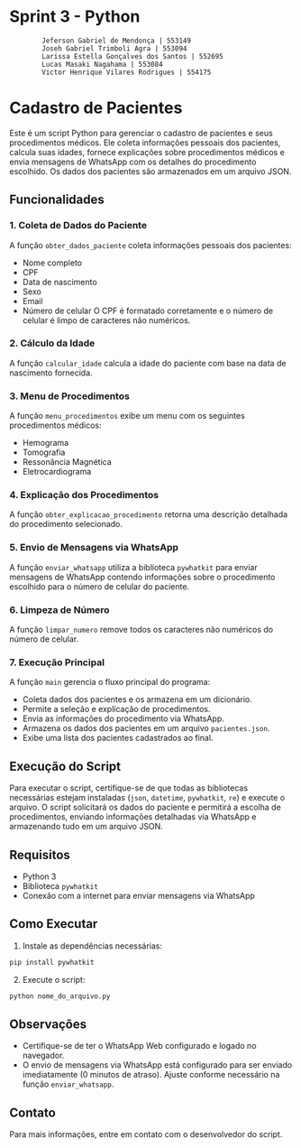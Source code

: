# Sprint 3 - Python
            Jeferson Gabriel de Mendonça | 553149 
            Joseh Gabriel Trimboli Agra | 553094
            Larissa Estella Gonçalves dos Santos | 552695
            Lucas Masaki Nagahama | 553084 
            Victor Henrique Vilares Rodrigues | 554175
    
# Cadastro de Pacientes
Este é um script Python para gerenciar o cadastro de pacientes e seus procedimentos médicos. Ele coleta informações pessoais dos pacientes, calcula suas idades, fornece explicações sobre procedimentos médicos e envia mensagens de WhatsApp com os detalhes do procedimento escolhido. Os dados dos pacientes são armazenados em um arquivo JSON.

## Funcionalidades

### 1. Coleta de Dados do Paciente
A função `obter_dados_paciente` coleta informações pessoais dos pacientes:
- Nome completo
- CPF
- Data de nascimento
- Sexo
- Email
- Número de celular
O CPF é formatado corretamente e o número de celular é limpo de caracteres não numéricos.

### 2. Cálculo da Idade
A função `calcular_idade` calcula a idade do paciente com base na data de nascimento fornecida.

### 3. Menu de Procedimentos
A função `menu_procedimentos` exibe um menu com os seguintes procedimentos médicos:
- Hemograma
- Tomografia
- Ressonância Magnética
- Eletrocardiograma

### 4. Explicação dos Procedimentos
A função `obter_explicacao_procedimento` retorna uma descrição detalhada do procedimento selecionado.

### 5. Envio de Mensagens via WhatsApp
A função `enviar_whatsapp` utiliza a biblioteca `pywhatkit` para enviar mensagens de WhatsApp contendo informações sobre o procedimento escolhido para o número de celular do paciente.

### 6. Limpeza de Número
A função `limpar_numero` remove todos os caracteres não numéricos do número de celular.

### 7. Execução Principal
A função `main` gerencia o fluxo principal do programa:
- Coleta dados dos pacientes e os armazena em um dicionário.
- Permite a seleção e explicação de procedimentos.
- Envia as informações do procedimento via WhatsApp.
- Armazena os dados dos pacientes em um arquivo `pacientes.json`.
- Exibe uma lista dos pacientes cadastrados ao final.

## Execução do Script
Para executar o script, certifique-se de que todas as bibliotecas necessárias estejam instaladas (`json`, `datetime`, `pywhatkit`, `re`) e execute o arquivo. O script solicitará os dados do paciente e permitirá a escolha de procedimentos, enviando informações detalhadas via WhatsApp e armazenando tudo em um arquivo JSON.

## Requisitos
- Python 3
- Biblioteca `pywhatkit`
- Conexão com a internet para enviar mensagens via WhatsApp

## Como Executar
1. Instale as dependências necessárias:
  ```bash
  pip install pywhatkit
  ```
2. Execute o script:
  ```bash
  python nome_do_arquivo.py
  ```

## Observações
- Certifique-se de ter o WhatsApp Web configurado e logado no navegador.
- O envio de mensagens via WhatsApp está configurado para ser enviado imediatamente (0 minutos de atraso). Ajuste conforme necessário na função `enviar_whatsapp`.

## Contato
Para mais informações, entre em contato com o desenvolvedor do script.